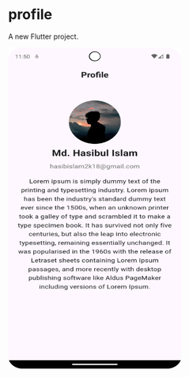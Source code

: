 # profile

A new Flutter project.

<img src="my.png" alt="Alt text" style="width:350px;height:650px;">
